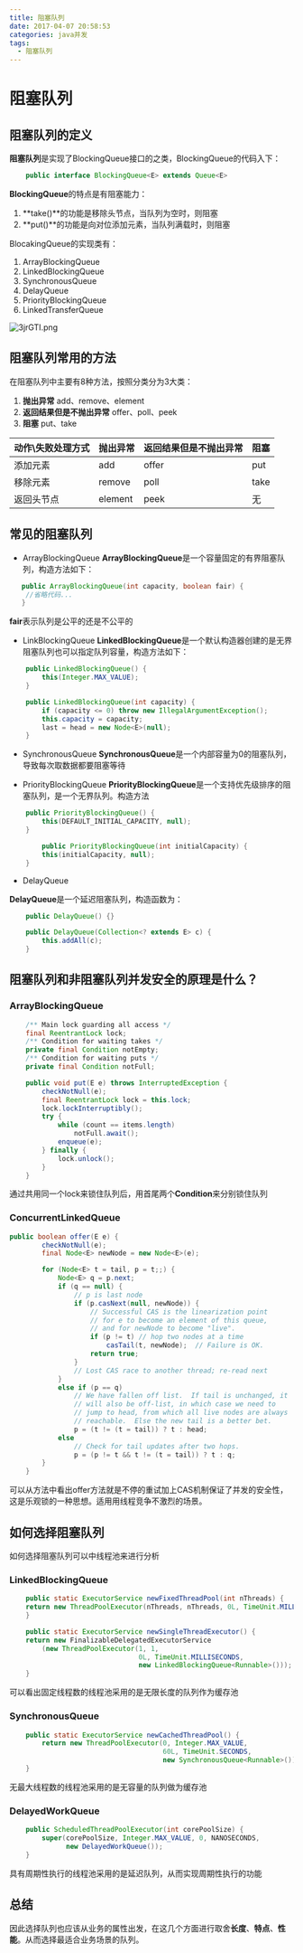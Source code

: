 ```yaml
---
title: 阻塞队列
date: 2017-04-07 20:58:53
categories: java并发
tags:
  - 阻塞队列
---
```


# 阻塞队列

## 阻塞队列的定义

**阻塞队列**是实现了BlockingQueue接口的之类，BlockingQueue的代码入下：
```java
    public interface BlockingQueue<E> extends Queue<E> 
```
**BlockingQueue**的特点是有阻塞能力：
1. **take()**的功能是移除头节点，当队列为空时，则阻塞
2. **put()**的功能是向对位添加元素，当队列满载时，则阻塞

BlocakingQueue的实现类有：
1. ArrayBlockingQueue
2. LinkedBlockingQueue
3. SynchronousQueue
4. DelayQueue
5. PriorityBlockingQueue
6. LinkedTransferQueue

![3jrGTI.png](https://s2.ax1x.com/2020/03/07/3jrGTI.png)

## 阻塞队列常用的方法
在阻塞队列中主要有8种方法，按照分类分为3大类：
1. **抛出异常** add、remove、element
2. **返回结果但是不抛出异常** offer、poll、peek
3. **阻塞** put、take

动作\失败处理方式|抛出异常|返回结果但是不抛出异常|阻塞
--|--|--|--
添加元素|add|offer|put
移除元素|remove|poll|take
返回头节点|element|peek|无

## 常见的阻塞队列
- ArrayBlockingQueue
 **ArrayBlockingQueue**是一个容量固定的有界阻塞队列，构造方法如下：
 ```java
    public ArrayBlockingQueue(int capacity, boolean fair) {
     //省略代码...
    }
 ```
 **fair**表示队列是公平的还是不公平的

 - LinkBlockingQueue
**LinkedBlockingQueue**是一个默认构造器创建的是无界阻塞队列也可以指定队列容量，构造方法如下：
```java
    public LinkedBlockingQueue() {
        this(Integer.MAX_VALUE);
    }

    public LinkedBlockingQueue(int capacity) {
        if (capacity <= 0) throw new IllegalArgumentException();
        this.capacity = capacity;
        last = head = new Node<E>(null);
    }
```

- SynchronousQueue
**SynchronousQueue**是一个内部容量为0的阻塞队列，导致每次取数据都要阻塞等待

- PriorityBlockingQueue
**PriorityBlockingQueue**是一个支持优先级排序的阻塞队列，是一个无界队列。构造方法
```java
    public PriorityBlockingQueue() {
        this(DEFAULT_INITIAL_CAPACITY, null);
    }

        public PriorityBlockingQueue(int initialCapacity) {
        this(initialCapacity, null);
    }

```

- DelayQueue

**DelayQueue**是一个延迟阻塞队列，构造函数为：
```java
    public DelayQueue() {}

    public DelayQueue(Collection<? extends E> c) {
        this.addAll(c);
    }

```

## 阻塞队列和非阻塞队列并发安全的原理是什么？

### ArrayBlockingQueue
 
```java
    /** Main lock guarding all access */
    final ReentrantLock lock;
    /** Condition for waiting takes */
    private final Condition notEmpty;
    /** Condition for waiting puts */
    private final Condition notFull;

    public void put(E e) throws InterruptedException {
        checkNotNull(e);
        final ReentrantLock lock = this.lock;
        lock.lockInterruptibly();
        try {
            while (count == items.length)
                notFull.await();
            enqueue(e);
        } finally {
            lock.unlock();
        }
    }
```
通过共用同一个lock来锁住队列后，用首尾两个**Condition**来分别锁住队列

### ConcurrentLinkedQueue

```java
public boolean offer(E e) {
        checkNotNull(e);
        final Node<E> newNode = new Node<E>(e);

        for (Node<E> t = tail, p = t;;) {
            Node<E> q = p.next;
            if (q == null) {
                // p is last node
                if (p.casNext(null, newNode)) {
                    // Successful CAS is the linearization point
                    // for e to become an element of this queue,
                    // and for newNode to become "live".
                    if (p != t) // hop two nodes at a time
                        casTail(t, newNode);  // Failure is OK.
                    return true;
                }
                // Lost CAS race to another thread; re-read next
            }
            else if (p == q)
                // We have fallen off list.  If tail is unchanged, it
                // will also be off-list, in which case we need to
                // jump to head, from which all live nodes are always
                // reachable.  Else the new tail is a better bet.
                p = (t != (t = tail)) ? t : head;
            else
                // Check for tail updates after two hops.
                p = (p != t && t != (t = tail)) ? t : q;
        }
    }
```

可以从方法中看出offer方法就是不停的重试加上CAS机制保证了并发的安全性，这是乐观锁的一种思想。适用用线程竞争不激烈的场景。

## 如何选择阻塞队列

如何选择阻塞队列可以中线程池来进行分析

### LinkedBlockingQueue
```java
    public static ExecutorService newFixedThreadPool(int nThreads) {
    return new ThreadPoolExecutor(nThreads, nThreads, 0L, TimeUnit.MILLISECONDS, new LinkedBlockingQueue<Runnable>());
    }

    public static ExecutorService newSingleThreadExecutor() {
    return new FinalizableDelegatedExecutorService
        (new ThreadPoolExecutor(1, 1,
                                0L, TimeUnit.MILLISECONDS,
                                new LinkedBlockingQueue<Runnable>()));
    }

```

可以看出固定线程数的线程池采用的是无限长度的队列作为缓存池

### SynchronousQueue

```java
    public static ExecutorService newCachedThreadPool() {
        return new ThreadPoolExecutor(0, Integer.MAX_VALUE,
                                      60L, TimeUnit.SECONDS,
                                      new SynchronousQueue<Runnable>());
    }
```
无最大线程数的线程池采用的是无容量的队列做为缓存池

### DelayedWorkQueue

```java
    public ScheduledThreadPoolExecutor(int corePoolSize) {
        super(corePoolSize, Integer.MAX_VALUE, 0, NANOSECONDS,
              new DelayedWorkQueue());
    }
```

具有周期性执行的线程池采用的是延迟队列，从而实现周期性执行的功能

## 总结
因此选择队列也应该从业务的属性出发，在这几个方面进行取舍**长度**、**特点**、**性能**。从而选择最适合业务场景的队列。